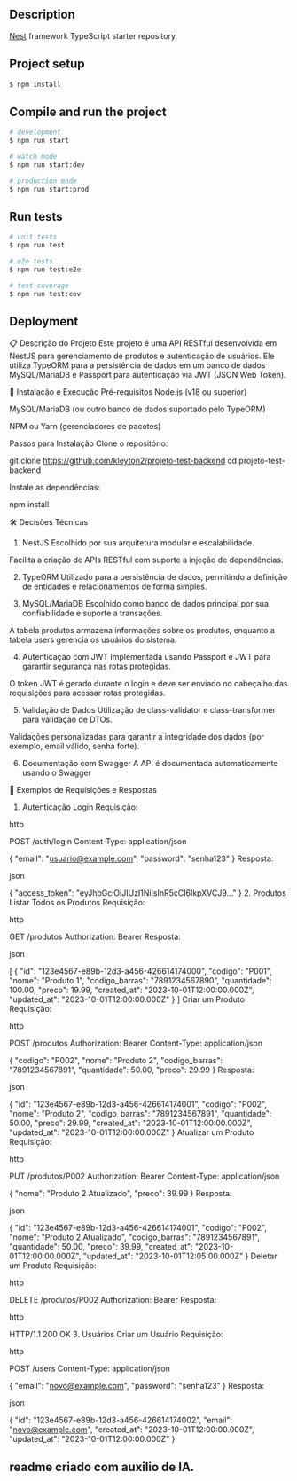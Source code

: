 ## Description

[Nest](https://github.com/nestjs/nest) framework TypeScript starter repository.

## Project setup

```bash
$ npm install
```

## Compile and run the project

```bash
# development
$ npm run start

# watch mode
$ npm run start:dev

# production mode
$ npm run start:prod
```

## Run tests

```bash
# unit tests
$ npm run test

# e2e tests
$ npm run test:e2e

# test coverage
$ npm run test:cov
```

## Deployment

📋 Descrição do Projeto
Este projeto é uma API RESTful desenvolvida em NestJS para gerenciamento de produtos e autenticação de usuários. Ele utiliza TypeORM para a persistência de dados em um banco de dados MySQL/MariaDB e Passport para autenticação via JWT (JSON Web Token).

🚀 Instalação e Execução
Pré-requisitos
Node.js (v18 ou superior)

MySQL/MariaDB (ou outro banco de dados suportado pelo TypeORM)

NPM ou Yarn (gerenciadores de pacotes)

Passos para Instalação
Clone o repositório:

git clone https://github.com/kleyton2/projeto-test-backend
cd projeto-test-backend

Instale as dependências:

npm install

🛠 Decisões Técnicas
1. NestJS
Escolhido por sua arquitetura modular e escalabilidade.

Facilita a criação de APIs RESTful com suporte a injeção de dependências.

2. TypeORM
Utilizado para a persistência de dados, permitindo a definição de entidades e relacionamentos de forma simples.

1. MySQL/MariaDB
Escolhido como banco de dados principal por sua confiabilidade e suporte a transações.

A tabela produtos armazena informações sobre os produtos, enquanto a tabela users gerencia os usuários do sistema.

4. Autenticação com JWT
Implementada usando Passport e JWT para garantir segurança nas rotas protegidas.

O token JWT é gerado durante o login e deve ser enviado no cabeçalho das requisições para acessar rotas protegidas.

5. Validação de Dados
Utilização de class-validator e class-transformer para validação de DTOs.

Validações personalizadas para garantir a integridade dos dados (por exemplo, email válido, senha forte).

6. Documentação com Swagger
A API é documentada automaticamente usando o Swagger


📡 Exemplos de Requisições e Respostas
1. Autenticação
Login
Requisição:

http

POST /auth/login
Content-Type: application/json

{
  "email": "usuario@example.com",
  "password": "senha123"
}
Resposta:

json

{
  "access_token": "eyJhbGciOiJIUzI1NiIsInR5cCI6IkpXVCJ9..."
}
2. Produtos
Listar Todos os Produtos
Requisição:

http

GET /produtos
Authorization: Bearer <token>
Resposta:

json

[
  {
    "id": "123e4567-e89b-12d3-a456-426614174000",
    "codigo": "P001",
    "nome": "Produto 1",
    "codigo_barras": "7891234567890",
    "quantidade": 100.00,
    "preco": 19.99,
    "created_at": "2023-10-01T12:00:00.000Z",
    "updated_at": "2023-10-01T12:00:00.000Z"
  }
]
Criar um Produto
Requisição:

http

POST /produtos
Authorization: Bearer <token>
Content-Type: application/json

{
  "codigo": "P002",
  "nome": "Produto 2",
  "codigo_barras": "7891234567891",
  "quantidade": 50.00,
  "preco": 29.99
}
Resposta:

json

{
  "id": "123e4567-e89b-12d3-a456-426614174001",
  "codigo": "P002",
  "nome": "Produto 2",
  "codigo_barras": "7891234567891",
  "quantidade": 50.00,
  "preco": 29.99,
  "created_at": "2023-10-01T12:00:00.000Z",
  "updated_at": "2023-10-01T12:00:00.000Z"
}
Atualizar um Produto
Requisição:

http

PUT /produtos/P002
Authorization: Bearer <token>
Content-Type: application/json

{
  "nome": "Produto 2 Atualizado",
  "preco": 39.99
}
Resposta:

json

{
  "id": "123e4567-e89b-12d3-a456-426614174001",
  "codigo": "P002",
  "nome": "Produto 2 Atualizado",
  "codigo_barras": "7891234567891",
  "quantidade": 50.00,
  "preco": 39.99,
  "created_at": "2023-10-01T12:00:00.000Z",
  "updated_at": "2023-10-01T12:05:00.000Z"
}
Deletar um Produto
Requisição:

http

DELETE /produtos/P002
Authorization: Bearer <token>
Resposta:

http

HTTP/1.1 200 OK
3. Usuários
Criar um Usuário
Requisição:

http

POST /users
Content-Type: application/json

{
  "email": "novo@example.com",
  "password": "senha123"
}
Resposta:

json

{
  "id": "123e4567-e89b-12d3-a456-426614174002",
  "email": "novo@example.com",
  "created_at": "2023-10-01T12:00:00.000Z",
  "updated_at": "2023-10-01T12:00:00.000Z"
}

## readme criado com auxilio de IA.